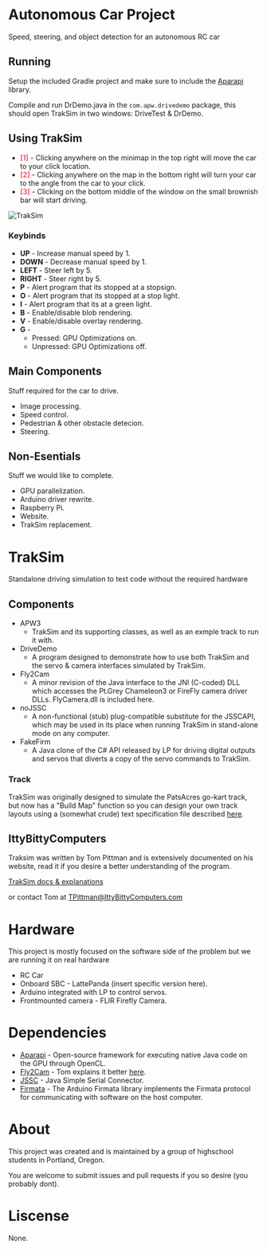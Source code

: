 # Autonomous Car Project
Speed, steering, and object detection for an autonomous RC car

## Running
Setup the included Gradle project and make sure to include the [Aparapi](http://aparapi.com/) library.

Compile and run DrDemo.java in the `com.apw.drivedemo` package, this should open TrakSim in two windows: DriveTest & DrDemo.

## Using TrakSim

* <span style="color:#FF4F69">**[1]**</span> - Clicking anywhere on the minimap in the top right will move the car to your click location.
* <span style="color:#FF4F69">**[2]**</span> - Clicking anywhere on the map in the bottom right will turn your car to the angle from the car to your click.
* <span style="color:#FF4F69">**[3]**</span> - Clicking on the bottom middle of the window on the small brownish bar will start driving.

![TrakSim](https://user-images.githubusercontent.com/3460531/43101980-af2225f8-8e7e-11e8-96f1-87fb08727a8e.png)

### Keybinds
* **UP** - Increase manual speed by 1.
* **DOWN** - Decrease manual speed by 1.
* **LEFT** - Steer left by 5.
* **RIGHT** - Steer right by 5.
* **P** - Alert program that its stopped at a stopsign.
* **O** - Alert program that its stopped at a stop light.
* **I** - Alert program that its at a green light.
* **B** - Enable/disable blob rendering.
* **V** - Enable/disable overlay rendering.
* **G** -
    * Pressed: GPU Optimizations on.
    * Unpressed: GPU Optimizations off.


## Main Components

Stuff required for the car to drive.

* Image processing.
* Speed control.
* Pedestrian & other obstacle detecion.
* Steering.

## Non-Esentials

Stuff we would like to complete.    

* GPU parallelization.
* Arduino driver rewrite.
* Raspberry Pi.
* Website.
* TrakSim replacement.

# TrakSim
Standalone driving simulation to test code without the required hardware

## Components

* APW3
    * TrakSim and its supporting classes, as well as an exmple track to run it with.
* DriveDemo
    * A program designed to demonstrate how to use both TrakSim and the servo & camera interfaces simulated by TrakSim.
* Fly2Cam
    * A minor revision of the Java interface to the JNI (C-coded) DLL which accesses the Pt.Grey Chameleon3 or FireFly camera driver DLLs. FlyCamera.dll is included here.
* noJSSC
    * A non-functional (stub) plug-compatible substitute for the JSSCAPI, which may be used in its place when running TrakSim in stand-alone mode on any computer.
* FakeFirm
    * A Java clone of the C# API released by LP for driving digital outputs and servos that diverts a copy of the servo commands to TrakSim.

### Track

TrakSim was originally designed to simulate the PatsAcres go-kart track, but now has a "Build Map" function so you can design your own track layouts using a (somewhat crude) text specification file described [here](http://www.ittybittycomputers.com/APW2/TrackSim/BuildMap.htm).

## IttyBittyComputers

Traksim was written by Tom Pittman and is extensively documented on his website, read it if you desire a better understanding of the program.

[TrakSim docs & explanations](http://www.ittybittycomputers.com/APW2/TrackSim/)

or contact Tom at TPittman@IttyBittyComputers.com

# Hardware
This project is mostly focused on the software side of the problem but we are running it on real hardware

* RC Car
* Onboard SBC - LattePanda (insert specific version here).
* Arduino integrated with LP to control servos.
* Frontmounted camera - FLIR Firefly Camera.

# Dependencies

* [Aparapi](http://aparapi.com/) - Open-source framework for executing native Java code on the GPU through OpenCL.
* [Fly2Cam](http://www.ittybittycomputers.com/APW2/TrackSim/Fly2cam.htm) - Tom explains it better [here](http://www.ittybittycomputers.com/APW2/TrackSim/Fly2cam.htm).
* [JSSC](https://code.google.com/archive/p/java-simple-serial-connector/) - Java Simple Serial Connector.
* [Firmata](https://www.arduino.cc/en/Reference/Firmata) - The Arduino Firmata library implements the Firmata protocol for communicating with software on the host computer.

# About

This project was created and is maintained by a group of highschool students in Portland, Oregon.

You are welcome to submit issues and pull requests if you so desire (you probably dont).

# Liscense

None.